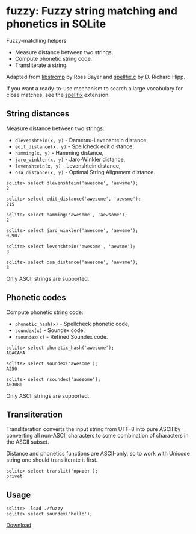 # fuzzy: Fuzzy string matching and phonetics in SQLite

Fuzzy-matching helpers:

-   Measure distance between two strings.
-   Compute phonetic string code.
-   Transliterate a string.

Adapted from [libstrcmp](https://github.com/Rostepher/libstrcmp) by Ross Bayer and [spellfix.c](https://www.sqlite.org/src/file?name=ext/misc/spellfix.c) by D. Richard Hipp.

If you want a ready-to-use mechanism to search a large vocabulary for close matches, see the [spellfix](spellfix.md) extension.

## String distances

Measure distance between two strings:

-   `dlevenshtein(x, y)` - Damerau-Levenshtein distance,
-   `edit_distance(x, y)` - Spellcheck edit distance,
-   `hamming(x, y)` - Hamming distance,
-   `jaro_winkler(x, y)` - Jaro-Winkler distance,
-   `levenshtein(x, y)` - Levenshtein distance,
-   `osa_distance(x, y)` - Optimal String Alignment distance.

```
sqlite> select dlevenshtein('awesome', 'aewsme');
2

sqlite> select edit_distance('awesome', 'aewsme');
215

sqlite> select hamming('awesome', 'aewsome');
2

sqlite> select jaro_winkler('awesome', 'aewsme');
0.907

sqlite> select levenshtein('awesome', 'aewsme');
3

sqlite> select osa_distance('awesome', 'aewsme');
3
```

Only ASCII strings are supported.

## Phonetic codes

Compute phonetic string code:

-   `phonetic_hash(x)` - Spellcheck phonetic code,
-   `soundex(x)` - Soundex code,
-   `rsoundex(x)` - Refined Soundex code.

```
sqlite> select phonetic_hash('awesome');
ABACAMA

sqlite> select soundex('awesome');
A250

sqlite> select rsoundex('awesome');
A03080
```

Only ASCII strings are supported.

## Transliteration

Transliteration converts the input string from UTF-8 into pure ASCII
by converting all non-ASCII characters to some combination of characters
in the ASCII subset.

Distance and phonetics functions are ASCII-only, so to work
with Unicode string one should transliterate it first.

```
sqlite> select translit('привет');
privet
```

## Usage

```
sqlite> .load ./fuzzy
sqlite> select soundex('hello');
```

[Download](https://github.com/nalgeon/sqlean/releases/latest)
